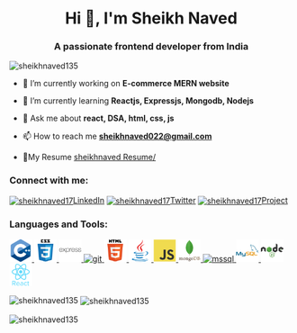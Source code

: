<h1 align="center">Hi 👋, I'm Sheikh Naved</h1>
<h3 align="center">A passionate frontend developer from India</h3>

<p align="left"> <img src="https://komarev.com/ghpvc/?username=sheikhnaved135&label=Profile%20views&color=0e75b6&style=flat" alt="sheikhnaved135" /> </p>

- 🔭 I’m currently working on **E-commerce MERN website**

- 🌱 I’m currently learning **Reactjs, Expressjs, Mongodb, Nodejs**

- 💬 Ask me about **react, DSA, html, css, js**

- 📫 How to reach me **sheikhnaved022@gmail.com**

- 📄My Resume [sheikhnaved Resume/](https://sheikhnavedresume.tiiny.site/)

<h3 align="left">Connect with me:</h3>
<p align="left">
<a href="https://www.linkedin.com/in/sheikhnaved/" target="_blank"><img align="center" src="https://raw.githubusercontent.com/rahuldkjain/github-profile-readme-generator/master/src/images/icons/Social/twitter.svg" alt="sheikhnaved17" height="30" width="40" />LinkedIn</a>
<a href="https://twitter.com/sheikhnaved17" target="_blank"><img align="center" src="https://raw.githubusercontent.com/rahuldkjain/github-profile-readme-generator/master/src/images/icons/Social/twitter.svg" alt="sheikhnaved17" height="30" width="40" />Twitter</a>
  <a href="https://one1store.netlify.app/" target="_blank"><img align="center" src="https://cdn-icons-png.freepik.com/256/5956/5956592.png" alt="sheikhnaved17" height="30" width="40" />Project</a>
</p>

<h3 align="left">Languages and Tools:</h3>
<p align="left"> <a href="https://www.w3schools.com/cpp/" target="_blank" rel="noreferrer"> <img src="https://raw.githubusercontent.com/devicons/devicon/master/icons/cplusplus/cplusplus-original.svg" alt="cplusplus" width="40" height="40"/> </a> <a href="https://www.w3schools.com/css/" target="_blank" rel="noreferrer"> <img src="https://raw.githubusercontent.com/devicons/devicon/master/icons/css3/css3-original-wordmark.svg" alt="css3" width="40" height="40"/> </a> <a href="https://expressjs.com" target="_blank" rel="noreferrer"> <img src="https://raw.githubusercontent.com/devicons/devicon/master/icons/express/express-original-wordmark.svg" alt="express" width="40" height="40"/> </a> <a href="https://git-scm.com/" target="_blank" rel="noreferrer"> <img src="https://www.vectorlogo.zone/logos/git-scm/git-scm-icon.svg" alt="git" width="40" height="40"/> </a> <a href="https://www.w3.org/html/" target="_blank" rel="noreferrer"> <img src="https://raw.githubusercontent.com/devicons/devicon/master/icons/html5/html5-original-wordmark.svg" alt="html5" width="40" height="40"/> </a> <a href="https://www.java.com" target="_blank" rel="noreferrer"> <img src="https://raw.githubusercontent.com/devicons/devicon/master/icons/java/java-original.svg" alt="java" width="40" height="40"/> </a> <a href="https://developer.mozilla.org/en-US/docs/Web/JavaScript" target="_blank" rel="noreferrer"> <img src="https://raw.githubusercontent.com/devicons/devicon/master/icons/javascript/javascript-original.svg" alt="javascript" width="40" height="40"/> </a> <a href="https://www.mongodb.com/" target="_blank" rel="noreferrer"> <img src="https://raw.githubusercontent.com/devicons/devicon/master/icons/mongodb/mongodb-original-wordmark.svg" alt="mongodb" width="40" height="40"/> </a> <a href="https://www.microsoft.com/en-us/sql-server" target="_blank" rel="noreferrer"> <img src="https://www.svgrepo.com/show/303229/microsoft-sql-server-logo.svg" alt="mssql" width="40" height="40"/> </a> <a href="https://www.mysql.com/" target="_blank" rel="noreferrer"> <img src="https://raw.githubusercontent.com/devicons/devicon/master/icons/mysql/mysql-original-wordmark.svg" alt="mysql" width="40" height="40"/> </a> <a href="https://nodejs.org" target="_blank" rel="noreferrer"> <img src="https://raw.githubusercontent.com/devicons/devicon/master/icons/nodejs/nodejs-original-wordmark.svg" alt="nodejs" width="40" height="40"/> </a> <a href="https://reactjs.org/" target="_blank" rel="noreferrer"> <img src="https://raw.githubusercontent.com/devicons/devicon/master/icons/react/react-original-wordmark.svg" alt="react" width="40" height="40"/> </a> </p>

<p><img align="left" src="https://github-readme-stats.vercel.app/api/top-langs?username=sheikhnaved135&show_icons=true&locale=en&layout=compact" alt="sheikhnaved135" /></p>

<p>&nbsp;<img align="center" src="https://github-readme-stats.vercel.app/api?username=sheikhnaved135&show_icons=true&locale=en" alt="sheikhnaved135" /></p>

<p><img align="center" src="https://github-readme-streak-stats.herokuapp.com/?user=sheikhnaved135&" alt="sheikhnaved135" /></p>
